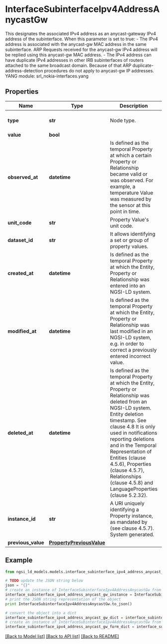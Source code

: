 # InterfaceSubinterfaceIpv4AddressAnycastGw

This designates the associated IPv4 address as an anycast-gateway IPv4 address of the subinterface.  When this parameter is set to true: - The IPv4 address is associated with the anycast-gw MAC address in the same subinterface. ARP Requests received for the anycast-gw IPv4 address  will be replied using this anycast-gw MAC address. - The IPv4 address can have duplicate IPv4 addresses in other IRB subinterfaces of routers attached to the same broadcast domain.  Because of that ARP duplicate-address-detection procedures do not apply to anycast-gw IP addresses.  YANG module: srl_nokia-interfaces.yang 

## Properties

Name | Type | Description | Notes
------------ | ------------- | ------------- | -------------
**type** | **str** | Node type.  | [optional] [default to 'Property']
**value** | **bool** |  | 
**observed_at** | **datetime** | Is defined as the temporal Property at which a certain Property or Relationship became valid or was observed. For example, a temperature Value was measured by the sensor at this point in time.  | [optional] 
**unit_code** | **str** | Property Value&#39;s unit code.  | [optional] 
**dataset_id** | **str** | It allows identifying a set or group of property values.  | [optional] 
**created_at** | **datetime** | Is defined as the temporal Property at which the Entity, Property or Relationship was entered into an NGSI-LD system.  | [optional] [readonly] 
**modified_at** | **datetime** | Is defined as the temporal Property at which the Entity, Property or Relationship was last modified in an NGSI-LD system, e.g. in order to correct a previously entered incorrect value.  | [optional] [readonly] 
**deleted_at** | **datetime** | Is defined as the temporal Property at which the Entity, Property or Relationship was deleted from an NGSI-LD system.  Entity deletion timestamp. See clause 4.8 It is only used in notifications reporting deletions and in the Temporal Representation of Entities (clause 4.5.6), Properties (clause 4.5.7), Relationships (clause 4.5.8) and LanguageProperties (clause 5.2.32).  | [optional] [readonly] 
**instance_id** | **str** | A URI uniquely identifying a Property instance, as mandated by (see clause 4.5.7). System generated.  | [optional] [readonly] 
**previous_value** | [**PropertyPreviousValue**](PropertyPreviousValue.md) |  | [optional] 

## Example

```python
from ngsi_ld_models.models.interface_subinterface_ipv4_address_anycast_gw import InterfaceSubinterfaceIpv4AddressAnycastGw

# TODO update the JSON string below
json = "{}"
# create an instance of InterfaceSubinterfaceIpv4AddressAnycastGw from a JSON string
interface_subinterface_ipv4_address_anycast_gw_instance = InterfaceSubinterfaceIpv4AddressAnycastGw.from_json(json)
# print the JSON string representation of the object
print InterfaceSubinterfaceIpv4AddressAnycastGw.to_json()

# convert the object into a dict
interface_subinterface_ipv4_address_anycast_gw_dict = interface_subinterface_ipv4_address_anycast_gw_instance.to_dict()
# create an instance of InterfaceSubinterfaceIpv4AddressAnycastGw from a dict
interface_subinterface_ipv4_address_anycast_gw_form_dict = interface_subinterface_ipv4_address_anycast_gw.from_dict(interface_subinterface_ipv4_address_anycast_gw_dict)
```
[[Back to Model list]](../README.md#documentation-for-models) [[Back to API list]](../README.md#documentation-for-api-endpoints) [[Back to README]](../README.md)


